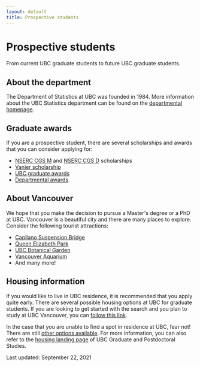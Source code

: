 ```yaml
---
layout: default
title: Prospective students
---
```


# Prospective students

From current UBC graduate students to future UBC graduate students.


## About the department

The Department of Statistics at UBC was founded in 1984. More information about the UBC Statistics department can be found on the [departmental homepage](https://www.stat.ubc.ca/).


## Graduate awards

If you are a prospective student, there are several scholarships and awards that you can consider applying for:
- [NSERC CGS M](https://www.nserc-crsng.gc.ca/students-etudiants/pg-cs/cgsm-bescm_eng.asp) and [NSERC CGS D](https://www.nserc-crsng.gc.ca/students-etudiants/pg-cs/cgsd-bescd_eng.asp) scholarships
- [Vanier scholarship](https://vanier.gc.ca/en/home-accueil.html)
- [UBC graduate awards](https://www.grad.ubc.ca/scholarships-awards-funding/award-opportunities)
- [Departmental awards](https://www.stat.ubc.ca/award-descriptions). 


## About Vancouver

We hope that you make the decision to pursue a Master's degree or a PhD at UBC. Vancouver is a beautiful city and there are many places to explore. Consider the following tourist attractions:
- [Capilano Suspension Bridge](https://www.capbridge.com/)
- [Queen Elizabeth Park](https://vancouver.ca/parks-recreation-culture/queen-elizabeth-park.aspx)
- [UBC Botanical Garden](https://botanicalgarden.ubc.ca/)
- [Vancouver Aquarium](https://www.vanaqua.org/)
- And many more!


## Housing information

If you would like to live in UBC residence, it is recommended that you apply quite early. There are several possible housing options at UBC for graduate students. If you are looking to get started with the search and you plan to study at UBC Vancouver, you can [follow this link](https://vancouver.housing.ubc.ca/getting-started/graduate-students/).

In the case that you are unable to find a spot in residence at UBC, fear not! There are still [other options available](https://vancouver.housing.ubc.ca/other-housing/more-campus-housing/). For more information, you can also refer to the [housing landing page](https://www.grad.ubc.ca/campus-community/life-vancouver/housing) of UBC Graduate and Postdoctoral Studies.


Last updated: September 22, 2021